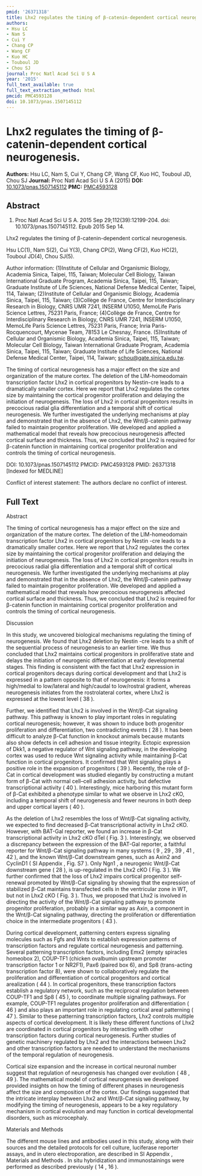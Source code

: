```yaml
---
pmid: '26371318'
title: Lhx2 regulates the timing of β-catenin-dependent cortical neurogenesis.
authors:
- Hsu LC
- Nam S
- Cui Y
- Chang CP
- Wang CF
- Kuo HC
- Touboul JD
- Chou SJ
journal: Proc Natl Acad Sci U S A
year: '2015'
full_text_available: true
full_text_extraction_method: html
pmcid: PMC4593128
doi: 10.1073/pnas.1507145112
---
```


# Lhx2 regulates the timing of β-catenin-dependent cortical neurogenesis.
**Authors:** Hsu LC, Nam S, Cui Y, Chang CP, Wang CF, Kuo HC, Touboul JD, Chou SJ
**Journal:** Proc Natl Acad Sci U S A (2015)
**DOI:** [10.1073/pnas.1507145112](https://doi.org/10.1073/pnas.1507145112)
**PMC:** [PMC4593128](https://www.ncbi.nlm.nih.gov/pmc/articles/PMC4593128/)

## Abstract

1. Proc Natl Acad Sci U S A. 2015 Sep 29;112(39):12199-204. doi: 
10.1073/pnas.1507145112. Epub 2015 Sep 14.

Lhx2 regulates the timing of β-catenin-dependent cortical neurogenesis.

Hsu LC(1), Nam S(2), Cui Y(3), Chang CP(2), Wang CF(2), Kuo HC(2), Touboul 
JD(4), Chou SJ(5).

Author information:
(1)Institute of Cellular and Organismic Biology, Academia Sinica, Taipei, 115, 
Taiwan; Molecular Cell Biology, Taiwan International Graduate Program, Academia 
Sinica, Taipei, 115, Taiwan; Graduate Institute of Life Sciences, National 
Defense Medical Center, Taipei, 114, Taiwan;
(2)Institute of Cellular and Organismic Biology, Academia Sinica, Taipei, 115, 
Taiwan;
(3)Collège de France, Centre for Interdisciplinary Research in Biology, CNRS UMR 
7241, INSERM U1050, MemoLife Paris Science Lettres, 75231 Paris, France;
(4)Collège de France, Centre for Interdisciplinary Research in Biology, CNRS UMR 
7241, INSERM U1050, MemoLife Paris Science Lettres, 75231 Paris, France; Inria 
Paris-Rocquencourt, Mycenae Team, 78153 Le Chesnay, France.
(5)Institute of Cellular and Organismic Biology, Academia Sinica, Taipei, 115, 
Taiwan; Molecular Cell Biology, Taiwan International Graduate Program, Academia 
Sinica, Taipei, 115, Taiwan; Graduate Institute of Life Sciences, National 
Defense Medical Center, Taipei, 114, Taiwan; schou@gate.sinica.edu.tw.

The timing of cortical neurogenesis has a major effect on the size and 
organization of the mature cortex. The deletion of the LIM-homeodomain 
transcription factor Lhx2 in cortical progenitors by Nestin-cre leads to a 
dramatically smaller cortex. Here we report that Lhx2 regulates the cortex size 
by maintaining the cortical progenitor proliferation and delaying the initiation 
of neurogenesis. The loss of Lhx2 in cortical progenitors results in precocious 
radial glia differentiation and a temporal shift of cortical neurogenesis. We 
further investigated the underlying mechanisms at play and demonstrated that in 
the absence of Lhx2, the Wnt/β-catenin pathway failed to maintain progenitor 
proliferation. We developed and applied a mathematical model that reveals how 
precocious neurogenesis affected cortical surface and thickness. Thus, we 
concluded that Lhx2 is required for β-catenin function in maintaining cortical 
progenitor proliferation and controls the timing of cortical neurogenesis.

DOI: 10.1073/pnas.1507145112
PMCID: PMC4593128
PMID: 26371318 [Indexed for MEDLINE]

Conflict of interest statement: The authors declare no conflict of interest.

## Full Text

Abstract

The timing of cortical neurogenesis has a major effect on the size and organization of the mature cortex. The deletion of the LIM-homeodomain transcription factor Lhx2 in cortical progenitors by Nestin -cre leads to a dramatically smaller cortex. Here we report that Lhx2 regulates the cortex size by maintaining the cortical progenitor proliferation and delaying the initiation of neurogenesis. The loss of Lhx2 in cortical progenitors results in precocious radial glia differentiation and a temporal shift of cortical neurogenesis. We further investigated the underlying mechanisms at play and demonstrated that in the absence of Lhx2, the Wnt/β-catenin pathway failed to maintain progenitor proliferation. We developed and applied a mathematical model that reveals how precocious neurogenesis affected cortical surface and thickness. Thus, we concluded that Lhx2 is required for β-catenin function in maintaining cortical progenitor proliferation and controls the timing of cortical neurogenesis.

Discussion

In this study, we uncovered biological mechanisms regulating the timing of neurogenesis. We found that Lhx2 deletion by Nestin -cre leads to a shift of the sequential process of neurogenesis to an earlier time. We thus concluded that Lhx2 maintains cortical progenitors in proliferative state and delays the initiation of neurogenic differentiation at early developmental stages. This finding is consistent with the fact that Lhx2 expression in cortical progenitors decays during cortical development and that Lhx2 is expressed in a pattern opposite to that of neurogenesis: it forms a high/medial to low/lateral and high/caudal to low/rostral gradient, whereas neurogenesis initiates from the rostrolateral cortex, where Lhx2 is expressed at the lowest level ( 38 ).

Further, we identified that Lhx2 is involved in the Wnt/β-Cat signaling pathway. This pathway is known to play important roles in regulating cortical neurogenesis; however, it was shown to induce both progenitor proliferation and differentiation, two contradicting events ( 28 ). It has been difficult to analyze β-Cat function in knockout animals because mutants also show defects in cell adhesion and tissue integrity. Ectopic expression of Dkk1, a negative regulator of Wnt signaling pathway, in the developing cortex was used to reduce Wnt signaling activity while maintaining β-Cat function in cortical progenitors. It confirmed that Wnt signaling plays a positive role in the expansion of progenitors ( 39 ). Recently, the role of β-Cat in cortical development was studied elegantly by constructing a mutant form of β-Cat with normal cell–cell adhesion activity, but defective transcriptional activity ( 40 ). Interestingly, mice harboring this mutant form of β-Cat exhibited a phenotype similar to what we observe in Lhx2 cKO, including a temporal shift of neurogenesis and fewer neurons in both deep and upper cortical layers ( 40 ).

As the deletion of Lhx2 resembles the loss of Wnt/β-Cat signaling activity, we expected to find decreased β-Cat transcriptional activity in Lhx2 cKO. However, with BAT-Gal reporter, we found an increase in β-Cat transcriptional activity in Lhx2 cKO dTel ( Fig. 3 ). Interestingly, we observed a discrepancy between the expression of the BAT-Gal reporter, a faithful reporter for Wnt/β-Cat signaling pathway in many systems ( 9 , 29 , 39 , 41 , 42 ), and the known Wnt/β-Cat downstream genes, such as Axin2 and CyclinD1 ( SI Appendix , Fig. S7 ). Only Ngn1 , a neurogenic Wnt/β-Cat downstream gene ( 28 ), is up-regulated in the Lhx2 cKO ( Fig. 3 ). We further confirmed that the loss of Lhx2 impairs cortical progenitor self-renewal promoted by Wnt/β-Cat signaling by showing that the expression of stabilized β-Cat maintains transfected cells in the ventricular zone in WT, but not in Lhx2 cKO ( Fig. 3 ). Thus, we proposed that Lhx2 is involved in directing the activity of the Wnt/β-Cat signaling pathway to promote progenitor proliferation, probably in a similar way as Axin, a component in the Wnt/β-Cat signaling pathway, directing the proliferation or differentiation choice in the intermediate progenitors ( 43 ).

During cortical development, patterning centers express signaling molecules such as Fgfs and Wnts to establish expression patterns of transcription factors and regulate cortical neurogenesis and patterning. Several patterning transcription factors, including Emx2 (empty spiracles homeobox 2), COUP-TF1 (chicken ovalbumin upstream promoter transcription factor 1 or NR2F1), Pax6 (paired box 6), and Sp8 (trans-acting transcription factor 8), were shown to collaboratively regulate the proliferation and differentiation of cortical progenitors and cortical arealization ( 44 ). In cortical progenitors, these transcription factors establish a regulatory network, such as the reciprocal regulation between COUP-TF1 and Sp8 ( 45 ), to coordinate multiple signaling pathways. For example, COUP-TF1 regulates progenitor proliferation and differentiation ( 46 ) and also plays an important role in regulating cortical areal patterning ( 47 ). Similar to these patterning transcription factors, Lhx2 controls multiple aspects of cortical development. It is likely these different functions of Lhx2 are coordinated in cortical progenitors by interacting with other transcription factors during cortical neurogenesis. Further studies of genetic machinery regulated by Lhx2 and the interactions between Lhx2 and other transcription factors are needed to understand the mechanisms of the temporal regulation of neurogenesis.

Cortical size expansion and the increase in cortical neuronal number suggest that regulation of neurogenesis has changed over evolution ( 48 , 49 ). The mathematical model of cortical neurogenesis we developed provided insights on how the timing of different phases in neurogenesis affect the size and composition of the cortex. Our findings suggested that the intricate interplay between Lhx2 and Wnt/β-Cat signaling pathway, by modifying the timing of neurogenesis, appears to be a key regulatory mechanism in cortical evolution and may function in cortical developmental disorders, such as microcephaly.

Materials and Methods

The different mouse lines and antibodies used in this study, along with their sources and the detailed protocols for cell culture, luciferase reporter assays, and in utero electroporation, are described in SI Appendix , Materials and Methods . In situ hybridization and immunostainings were performed as described previously ( 14 , 16 ).
